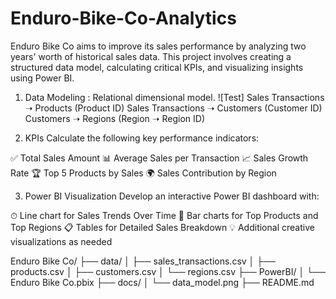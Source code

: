 # Enduro-Bike-Co-Analytics

Enduro Bike Co aims to improve its sales performance by analyzing two years' worth of historical sales data. This project involves creating a structured data model, calculating critical KPIs, and visualizing insights using Power BI.

1. Data Modeling : Relational dimensional model.
![Test]
Sales Transactions ➝ Products (Product ID)
Sales Transactions ➝ Customers (Customer ID)
Customers ➝ Regions (Region ➝ Region ID)

2. KPIs
Calculate the following key performance indicators:

✅ Total Sales Amount
📊 Average Sales per Transaction
📈 Sales Growth Rate
🏆 Top 5 Products by Sales
🌍 Sales Contribution by Region

3. Power BI Visualization
Develop an interactive Power BI dashboard with:

⏱ Line chart for Sales Trends Over Time
🧱 Bar charts for Top Products and Top Regions
📋 Tables for Detailed Sales Breakdown
💡 Additional creative visualizations as needed

Enduro Bike Co/
├── data/
│   ├── sales_transactions.csv
│   ├── products.csv
│   ├── customers.csv
│   └── regions.csv
├── PowerBI/
│   └── Enduro Bike Co.pbix
├── docs/
│   └── data_model.png
├── README.md
